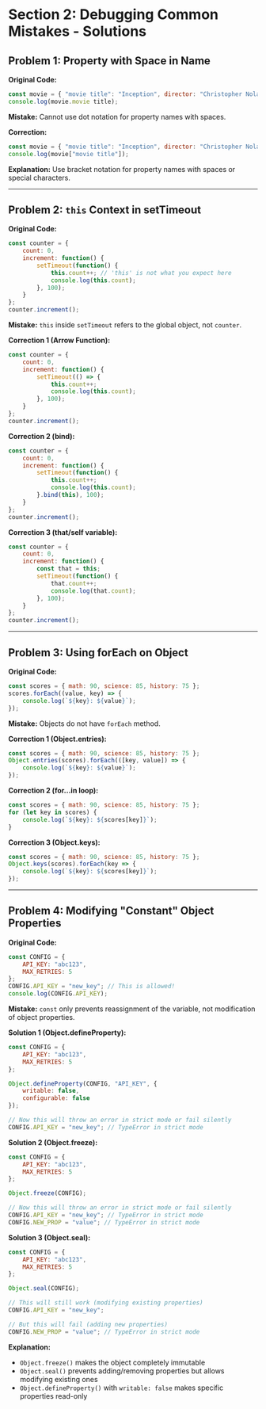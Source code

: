 # Section 2: Debugging Common Mistakes - Solutions

## Problem 1: Property with Space in Name

**Original Code:**
```javascript
const movie = { "movie title": "Inception", director: "Christopher Nolan" };
console.log(movie.movie title);
```

**Mistake:** Cannot use dot notation for property names with spaces.

**Correction:**
```javascript
const movie = { "movie title": "Inception", director: "Christopher Nolan" };
console.log(movie["movie title"]);
```

**Explanation:** Use bracket notation for property names with spaces or special characters.

---

## Problem 2: `this` Context in setTimeout

**Original Code:**
```javascript
const counter = {
    count: 0,
    increment: function() {
        setTimeout(function() {
            this.count++; // 'this' is not what you expect here
            console.log(this.count);
        }, 100);
    }
};
counter.increment();
```

**Mistake:** `this` inside `setTimeout` refers to the global object, not `counter`.

**Correction 1 (Arrow Function):**
```javascript
const counter = {
    count: 0,
    increment: function() {
        setTimeout(() => {
            this.count++;
            console.log(this.count);
        }, 100);
    }
};
counter.increment();
```

**Correction 2 (bind):**
```javascript
const counter = {
    count: 0,
    increment: function() {
        setTimeout(function() {
            this.count++;
            console.log(this.count);
        }.bind(this), 100);
    }
};
counter.increment();
```

**Correction 3 (that/self variable):**
```javascript
const counter = {
    count: 0,
    increment: function() {
        const that = this;
        setTimeout(function() {
            that.count++;
            console.log(that.count);
        }, 100);
    }
};
counter.increment();
```

---

## Problem 3: Using forEach on Object

**Original Code:**
```javascript
const scores = { math: 90, science: 85, history: 75 };
scores.forEach((value, key) => {
    console.log(`${key}: ${value}`);
});
```

**Mistake:** Objects do not have `forEach` method.

**Correction 1 (Object.entries):**
```javascript
const scores = { math: 90, science: 85, history: 75 };
Object.entries(scores).forEach(([key, value]) => {
    console.log(`${key}: ${value}`);
});
```

**Correction 2 (for...in loop):**
```javascript
const scores = { math: 90, science: 85, history: 75 };
for (let key in scores) {
    console.log(`${key}: ${scores[key]}`);
}
```

**Correction 3 (Object.keys):**
```javascript
const scores = { math: 90, science: 85, history: 75 };
Object.keys(scores).forEach(key => {
    console.log(`${key}: ${scores[key]}`);
});
```

---

## Problem 4: Modifying "Constant" Object Properties

**Original Code:**
```javascript
const CONFIG = {
    API_KEY: "abc123",
    MAX_RETRIES: 5
};
CONFIG.API_KEY = "new_key"; // This is allowed!
console.log(CONFIG.API_KEY);
```

**Mistake:** `const` only prevents reassignment of the variable, not modification of object properties.

**Solution 1 (Object.defineProperty):**
```javascript
const CONFIG = {
    API_KEY: "abc123",
    MAX_RETRIES: 5
};

Object.defineProperty(CONFIG, "API_KEY", {
    writable: false,
    configurable: false
});

// Now this will throw an error in strict mode or fail silently
CONFIG.API_KEY = "new_key"; // TypeError in strict mode
```

**Solution 2 (Object.freeze):**
```javascript
const CONFIG = {
    API_KEY: "abc123",
    MAX_RETRIES: 5
};

Object.freeze(CONFIG);

// Now this will throw an error in strict mode or fail silently
CONFIG.API_KEY = "new_key"; // TypeError in strict mode
CONFIG.NEW_PROP = "value"; // TypeError in strict mode
```

**Solution 3 (Object.seal):**
```javascript
const CONFIG = {
    API_KEY: "abc123",
    MAX_RETRIES: 5
};

Object.seal(CONFIG);

// This will still work (modifying existing properties)
CONFIG.API_KEY = "new_key";

// But this will fail (adding new properties)
CONFIG.NEW_PROP = "value"; // TypeError in strict mode
```

**Explanation:**
- `Object.freeze()` makes the object completely immutable
- `Object.seal()` prevents adding/removing properties but allows modifying existing ones
- `Object.defineProperty()` with `writable: false` makes specific properties read-only 